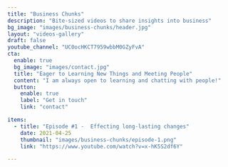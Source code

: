 ```yaml
---
title: "Business Chunks"
description: "Bite-sized videos to share insights into business"
bg_image: "images/business-chunks/header.jpg"
layout: "videos-gallery"
draft: false
youtube_channel: "UC0ocHKCT7959wbbM0GZyFvA"
cta:
  enable: true
  bg_image: "images/contact.jpg"
  title: "Eager to Learning New Things and Meeting People"
  content: "I am always open to learning and chatting with people!"
  button:
    enable: true
    label: "Get in touch"
    link: "contact"

items:
  - title: "Episode #1 -  Effecting long-lasting changes"
    date: 2021-04-25
    thumbnail: "images/business-chunks/episode-1.png"
    link: "https://www.youtube.com/watch?v=x-hK5S2df6Y"

---
```

